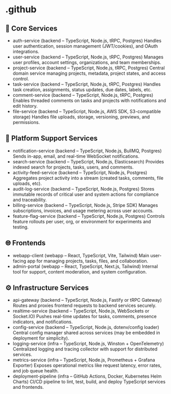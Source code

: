 # .github

## 🧠 Core Services

- auth-service (backend – TypeScript, Node.js, tRPC, Postgres)
  Handles user authentication, session management (JWT/cookies), and OAuth integrations.
- user-service (backend – TypeScript, Node.js, tRPC, Postgres)
  Manages user profiles, account settings, organizations, and team memberships.
- project-service (backend – TypeScript, Node.js, tRPC, Postgres)
  Central domain service managing projects, metadata, project states, and access control.
- task-service (backend – TypeScript, Node.js, tRPC, Postgres)
  Handles task creation, assignments, status updates, due dates, labels, etc.
- comment-service (backend – TypeScript, Node.js, tRPC, Postgres)
  Enables threaded comments on tasks and projects with notifications and edit history.
- file-service (backend – TypeScript, Node.js, AWS SDK, S3-compatible storage)
  Handles file uploads, storage, versioning, previews, and permissions.

## 🧰 Platform Support Services

- notification-service (backend – TypeScript, Node.js, BullMQ, Postgres)
  Sends in-app, email, and real-time WebSocket notifications.
- search-service (backend – TypeScript, Node.js, Elasticsearch)
  Provides indexed search for projects, tasks, users, and comments.
- activity-feed-service (backend – TypeScript, Node.js, Postgres)
  Aggregates project activity into a stream (created tasks, comments, file uploads, etc).
- audit-log-service (backend – TypeScript, Node.js, Postgres)
  Stores immutable records of critical user and system actions for compliance and traceability.
- billing-service (backend – TypeScript, Node.js, Stripe SDK)
  Manages subscriptions, invoices, and usage metering across user accounts.
- feature-flag-service (backend – TypeScript, Node.js, Postgres)
  Controls feature rollouts per user, org, or environment for experiments and testing.

## 🌐 Frontends

- webapp-client (webapp – React, TypeScript, Vite, Tailwind)
  Main user-facing app for managing projects, tasks, files, and collaboration.
- admin-portal (webapp – React, TypeScript, Next.js, Tailwind)
  Internal tool for support, content moderation, and system configuration.

## ⚙️ Infrastructure Services
- api-gateway (backend – TypeScript, Node.js, Fastify or tRPC Gateway)
Routes and proxies frontend requests to backend services securely.
- realtime-service (backend – TypeScript, Node.js, WebSockets or Socket.IO)
Pushes real-time updates for tasks, comments, presence indicators, and notifications.
- config-service (backend – TypeScript, Node.js, dotenv/config loader)
Central config manager shared across services (may be embedded in deployment for simplicity).
- logging-service (infra – TypeScript, Node.js, Winston + OpenTelemetry)
Centralized logging and tracing collector with support for distributed services.
- metrics-service (infra – TypeScript, Node.js, Prometheus + Grafana Exporter)
Exposes operational metrics like request latency, error rates, and job queue health.
- deployment-pipeline (infra – GitHub Actions, Docker, Kubernetes Helm Charts)
CI/CD pipeline to lint, test, build, and deploy TypeScript services and frontends.
